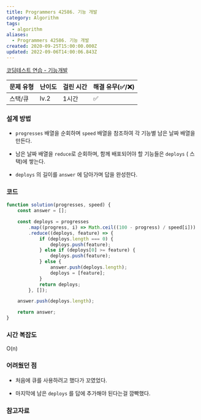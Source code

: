 ```yaml
---
title: Programmers 42586. 기능 개발
category: Algorithm
tags:
  - algorithm
aliases:
  - Programmers 42586. 기능 개발
created: 2020-09-25T15:00:00.000Z
updated: 2022-09-06T14:00:06.843Z
---
```


<Metadata />

[코딩테스트 연습 - 기능개발](https://programmers.co.kr/learn/courses/30/lessons/42586)

| 문제 유형 | 난이도 | 걸린 시간 | 해결 유무(✅/❌) |
| --------- | ------ | --------- | ---------------- |
| 스택/큐   | lv.2   | 1시간     | ✅               |

### **설계 방법**

- `progresses` 배열을 순회하며 `speed` 배열을 참조하여 각 기능별 남은 날짜 배열을 만든다.

- 남은 날짜 배열을 `reduce`로 순회하며, 함께 배포되어야 할 기능들은 `deploys` ( 스택)에 쌓는다.

- `deploys` 의 길이를 `answer` 에 담아가며 답을 완성한다.

### 코드

```javascript
function solution(progresses, speed) {
	const answer = [];

	const deploys = progresses
		.map((progress, i) => Math.ceil((100 - progress) / speed[i]))
		.reduce((deploys, feature) => {
			if (deploys.length === 0) {
				deploys.push(feature);
			} else if (deploys[0] >= feature) {
				deploys.push(feature);
			} else {
				answer.push(deploys.length);
				deploys = [feature];
			}
			return deploys;
		}, []);

	answer.push(deploys.length);

	return answer;
}
```

### **시간 복잡도**

O(n)

### **어려웠던 점**

- 처음에 큐를 사용하려고 했다가 꼬였었다.

- 마지막에 남은 `deploys` 를 답에 추가해야 된다는걸 깜빡했다.

### **참고자료**
